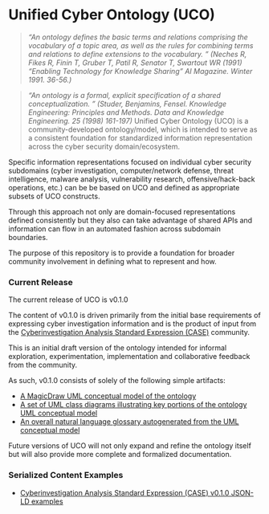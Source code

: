 # Unified Cyber Ontology (UCO)

> *“An ontology defines the basic terms and relations comprising the vocabulary of a topic area, as well as the rules for combining terms and relations to define extensions to the vocabulary. ” (Neches R, Fikes R, Finin T, Gruber T, Patil R, Senator T, Swartout WR (1991) “Enabling Technology for Knowledge Sharing” AI Magazine. Winter 1991. 36-56.)*

> *“An ontology is a formal, explicit specification of a shared conceptualization. ” (Studer, Benjamins, Fensel. Knowledge Engineering: Principles and Methods. Data and Knowledge Engineering. 25 (1998) 161-197)*
Unified Cyber Ontology (UCO) is a community-developed ontology/model, which is intended to serve as a consistent foundation for standardized information representation across the cyber security domain/ecosystem.

Specific information representations focused on individual cyber security subdomains (cyber investigation, computer/network defense, threat intelligence, malware analysis, vulnerability research, offensive/hack-back operations, etc.) can be be based on UCO and defined as appropriate subsets of UCO constructs.

Through this approach not only are domain-focused representations defined consistently but they also can take advantage of shared APIs and information can flow in an automated fashion across subdomain boundaries.

The purpose of this repository is to provide a foundation for broader community involvement in defining what to represent and how.

### Current Release
The current release of UCO is v0.1.0

The content of v0.1.0 is driven primarily from the initial base requirements of expressing cyber investigation information and is the product of input from the [Cyberinvestigation Analysis Standard Expression (CASE)](https://github.com/casework/case) community.

This is an initial draft version of the ontology intended for informal exploration, experimentation, implementation and collaborative feedback from the community. 

As such, v0.1.0 consists of solely of the following simple artifacts:

- [A MagicDraw UML conceptual model of the ontology](https://github.com/ucoProject/uco/blob/master/model/uco-1.0-draft.uml.mdzip)
- [A set of UML class diagrams illustrating key portions of the ontology UML conceptual model](https://github.com/ucoProject/uco/tree/master/model/images)
- [An overall natural language glossary autogenerated from the UML conceptual model](https://github.com/ucoProject/uco/blob/master/documentation/uco-v0.1.0-natural-language-glossary.html)

Future versions of UCO will not only expand and refine the ontology itself but will also provide more complete and formalized documentation.

### Serialized Content Examples
 - [Cyberinvestigation Analysis Standard Expression (CASE) v0.1.0 JSON-LD examples](https://github.com/casework/case/tree/master/examples)
